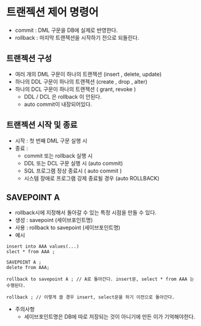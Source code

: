 # 트랜젝션 제어 명령어
- commit : DML 구문을 DB에 실제로 반영한다.
- rollback : 마지막 트랜젝션을 시작하기 전으로 되돌린다. 


## 트랜젝션 구성 
- 여러 개의 DML 구문이 하나의 트랜젝션  (insert , delete, update) 
- 하나의 DDL 구문이 하나의 트랜젝션 (create , drop , alter) 
- 하나의 DCL 구문이 하나의 트랜젝션 ( grant, revoke ) 
    -  DDL / DCL 은 rollback 이 안된다.
    -  auto commit이 내장되어있다. 

## 트랜젝션 시작 및 종료 
- 시작 : 첫 번째 DML 구문 실행 시 
- 종료 : 
    - commit 또는 rollback 실행 시 
    - DDL 또는 DCL 구문 실행 시 (auto commit) 
    - SQL 프로그램 정상 종료시 ( auto commit ) 
    - 시스템 장애로 프로그램 강제 종료될 경우 (auto ROLLBACK) 

## SAVEPOINT A 
- rollback시에 지정해서 돌아갈 수 있는 특정 시점을 만들 수 있다. 
- 생성 : savepoint (세이브포인트명)
- 사용 : rollback to savepoint (세이브포인트명)
- 예시
```
insert into AAA values(...) 
slect * from AAA ; 

SAVEPOINT A ; 
delete from AAA; 

rollback to savepoint A ; // A로 돌아간다. insert문, select * from AAA 는 수행된다. 

rollback ; // 이렇게 쓸 경우 insert, select문을 하기 이전으로 돌아간다. 
```
- 주의사항
    - 세이브포인트명은 DB에 따로 저장되는 것이 아니기에 만든 이가 기억해야한다.
